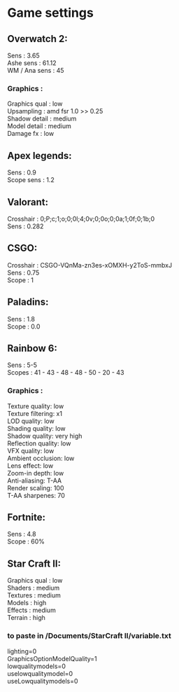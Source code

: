 # Game settings



## Overwatch 2:
Sens          : 3.65<br>
Ashe sens     : 61.12<br>
WM / Ana sens : 45<br>
### Graphics  :
Graphics qual : low<br>
Upsampling    : amd fsr 1.0 >> 0.25<br>
Shadow detail : medium<br>
Model detail  : medium<br>
Damage fx     : low<br>

## Apex legends:
Sens          : 0.9<br>
Scope sens    : 1.2<br>

## Valorant:
Crosshair     : 0;P;c;1;o;0;0l;4;0v;0;0o;0;0a;1;0f;0;1b;0<br>
Sens          : 0.282<br>

## CSGO:
Crosshair     : CSGO-VQnMa-zn3es-xOMXH-y2ToS-mmbxJ<br>
Sens          : 0.75<br>
Scope         : 1<br>

## Paladins:
Sens          : 1.8<br>
Scope         : 0.0<br>

## Rainbow 6:
Sens          : 5-5<br>
Scopes        : 41 - 43 - 48 - 48 - 50 - 20 - 43<br>
### Graphics  :
Texture quality: low<br>
Texture filtering: x1<br>
LOD quality: low<br>
Shading quality: low<br>
Shadow quality: very high<br>
Reflection quality: low<br>
VFX quality: low<br>
Ambient occlusion: low<br>
Lens effect: low<br>
Zoom-in depth: low<br>
Anti-aliasing: T-AA<br>
Render scaling: 100<br>
T-AA sharpenes: 70<br>

## Fortnite:
Sens          : 4.8<br>
Scope         : 60%<br>

## Star Craft II:
Graphics qual : low<br>
Shaders       : medium<br>
Textures      : medium<br>
Models        : high<br>
Effects       : medium<br>
Terrain       : high<br>

### to paste in /Documents/StarCraft II/variable.txt
lighting=0<br>
GraphicsOptionModelQuality=1<br>
lowqualitymodels=0<br>
uselowqualitymodel=0<br>
useLowqualitymodels=0<br>